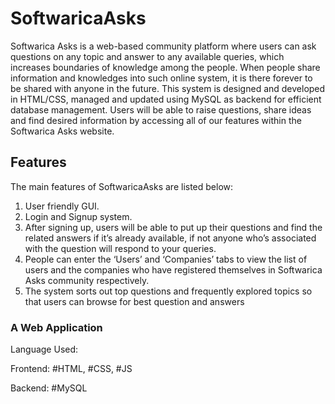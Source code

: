 # SoftwaricaAsks
Softwarica Asks is a web-based community platform where users can ask questions on any topic and answer to any available queries, which increases boundaries of knowledge among the people. When people share information and knowledges into such online system, it is there forever to be shared with anyone in the future. This system is designed and developed in HTML/CSS, managed and updated using MySQL as backend for efficient database management. Users will be able to raise questions, share ideas and find desired information by accessing all of our features within the Softwarica Asks website.
## Features
The main features of SoftwaricaAsks are listed below:
1) User friendly GUI.
2) Login and Signup system.
3) After signing up, users will be able to put up their questions and find the related answers if it’s already available, if not anyone who’s associated with the question will respond to your queries.
4) People can enter the ‘Users’ and ‘Companies’ tabs to view the list of users and the companies who have registered themselves in Softwarica Asks community respectively.
5) The system sorts out top questions and frequently explored topics so that users can browse for best question and answers
### A Web Application
Language Used:

Frontend: #HTML, #CSS, #JS

Backend: #MySQL

